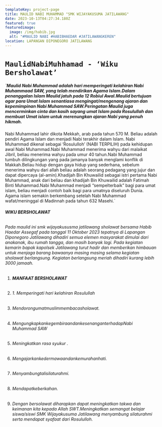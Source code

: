 ```yaml
---
templateKey: project-page
title: MAULID NABI MUHAMMAD "SMK WIJAYAKUSUMA JATILAWANG"
date: 2023-10-13T04:27:34.180Z
featured: true
featuredimage:
  image: /img/habib.jpg
  alt: "#MAULID NABI #HABIBHAEDAR #JATILAWANGKEREN"
location: LAPANGAN DIPONEGORO JATILAWANG
---
```

# `MaulidNabiMuhhamad - ‘Wiku Bersholawat’`

##### `Maulid Nabi Muhammad adalah hari memperingati kelahiran Nabi Muhammaad SAW, yang telah mendirikan Agama Islam.Dalam penanggalan Islam Maulid jatuh pada 12 Robiul Awal.Maulid bertujuan agar para Umat Islam senantiasa mengingat/mengenang ajaran dan kepemimpinan Nabi Muhammad SAW.Peringatan Maulid juga mencerminkan cinta dan kasih sayang umat Islam pada Rosulullah dan membuat Umat islam untuk merenungkan ajaran Nabi yang penuh hikmah.
Nabi Muhammad lahir dikota Mekkah, arab pada tahun 570 M. Beliau adalah pendiri Agama Islam dan menjadi Nabi terakhir dalam Islam. Nabi Muhammad dikenal sebagai  ‘Rosululloh’ (NABI TERPILIH) pada kehidupan awal Nabi Muhammad.Nabi Muhammad menerima wahyu dari malaikat Jibril, beliau menerima wahyu pada umur 40 tahun.Nabi Muhammad tumbuh dilingkungan yang pada jamanya banyak menglami konflik di Makkah.Beliau hidup dengan gaya hidup yang sederhana, sebelum menerima wahyu dari allah beliau adalah seorang pedagang yang jujur dan dapat dipercaya (al-amin).Khadijah Bin Khuwailid sebagai istri pertama Nabi Muhammad, anak dari beliau dan khadijah Bin Khuwailid adalah Fatimah Binti Muhammad.Nabi Muhammad menjadi “sempelterbaik” bagi para umat islam, beliau menjadi contoh baik bagi para umatnya diseluruh Dunia. Agama islam semakin berkembang setelah Nabi Muhammad wafat/meninggal di Madinnah pada tahun 632 Masehi.`

###### **WIKU BERSHOLAWAT**

###### Pada maulid ini smk wijayakususma jatilawang sholawat bersama Habib Haedar Assegaf pada tanggal 11 Oktober 2023 tepatnya di Lapangan Diponegoro Jatilawang dihadiri semua elemen masyarakat dimulai dari anakanak, ibu rumah tangga, dan masih banyak lagi. Pada kegiatan kemarin bapak kapolsek Jatilawang turut hadir dan memberikan himbauan untuk menjaga barang bawaanya masing masing selama kegiatan sholawat berlangsung. Kegiatan berlangsung meriah dihadiri kurang lebih 3000 jamaah.

1. ###### **MANFAAT BERSHOLAWAT**
2. ###### 1﻿. Memperingati hari kelahiran Rosulullah
3. ###### Mendorongumatmuslimmembacasholawat.
4. ###### MengungkapkankegembiraandankesenanganterhadapNabi Muhammad SAW
5. ###### Meningkatkan rasa syukur .
6. ###### Mengajarkankedermawaandankemurahanhati.
7. ###### Menyambungtalisilaturahmi.
8. ###### Mendapatkeberkahan.
9. ###### Dengan bersolawat diharapkan dapat meningkatkan takwa dan keimanan kita kepada Allah SWT.Meningkatkan semangat belajar siswa/siswi SMK Wijayakusuma Jatilawang menyambung silaturahmi serta mendapat syafaat dari Rosululloh.